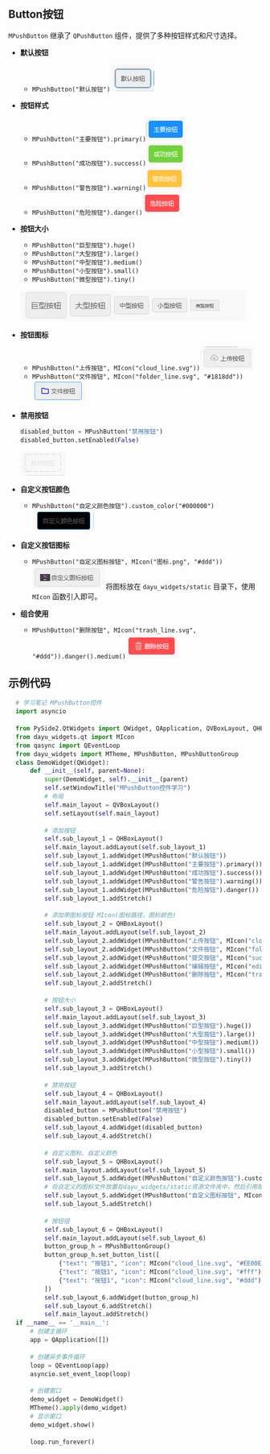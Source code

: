 ## Button按钮
`MPushButton` 继承了 `QPushButton` 组件，提供了多种按钮样式和尺寸选择。

- **默认按钮** 
  - `MPushButton("默认按钮")`![img_1.png](img_1.png)
  
- **按钮样式**
  - `MPushButton("主要按钮").primary()`![img.png](img.png)
  - `MPushButton("成功按钮").success()`![img_2.png](img_2.png)
  - `MPushButton("警告按钮").warning()`![img_3.png](img_3.png)
  - `MPushButton("危险按钮").danger()`![img_4.png](img_4.png)
  
- **按钮大小**
  - `MPushButton("巨型按钮").huge()`
  - `MPushButton("大型按钮").large()`
  - `MPushButton("中型按钮").medium()`
  - `MPushButton("小型按钮").small()`
  - `MPushButton("微型按钮").tiny()`

  ![img_5.png](img_5.png)

- **按钮图标**
  - `MPushButton("上传按钮", MIcon("cloud_line.svg"))`![img_6.png](img_6.png)
  - `MPushButton("文件按钮", MIcon("folder_line.svg", "#1818dd"))`![img_7.png](img_7.png)
  
- **禁用按钮**
  ```python
  disabled_button = MPushButton("禁用按钮")
  disabled_button.setEnabled(False)
  ```
  ![img_8.png](img_8.png)

- **自定义按钮颜色**
  - `MPushButton("自定义颜色按钮").custom_color("#000000")`![img_9.png](img_9.png)
  
- **自定义按钮图标**
  
  - `MPushButton("自定义图标按钮", MIcon("图标.png", "#ddd"))`![img_10.png](img_10.png)
   将图标放在 `dayu_widgets/static` 目录下，使用 `MIcon` 函数引入即可。

- **组合使用**
  - `MPushButton("删除按钮", MIcon("trash_line.svg", "#ddd")).danger().medium()`![img_11.png](img_11.png)
## 示例代码
```python
  # 学习笔记 MPushButton控件
  import asyncio
  
  from PySide2.QtWidgets import QWidget, QApplication, QVBoxLayout, QHBoxLayout
  from dayu_widgets.qt import MIcon
  from qasync import QEventLoop
  from dayu_widgets import MTheme, MPushButton, MPushButtonGroup
  class DemoWidget(QWidget):
      def __init__(self, parent=None):
          super(DemoWidget, self).__init__(parent)
          self.setWindowTitle("MPushButton控件学习")
          # 布局
          self.main_layout = QVBoxLayout()
          self.setLayout(self.main_layout)
  
          # 添加按钮
          self.sub_layout_1 = QHBoxLayout()
          self.main_layout.addLayout(self.sub_layout_1)
          self.sub_layout_1.addWidget(MPushButton("默认按钮"))
          self.sub_layout_1.addWidget(MPushButton("主要按钮").primary())
          self.sub_layout_1.addWidget(MPushButton("成功按钮").success())
          self.sub_layout_1.addWidget(MPushButton("警告按钮").warning())
          self.sub_layout_1.addWidget(MPushButton("危险按钮").danger())
          self.sub_layout_1.addStretch()
  
          # 添加带图标按钮 MIcon(图标路径，图标颜色)
          self.sub_layout_2 = QHBoxLayout()
          self.main_layout.addLayout(self.sub_layout_2)
          self.sub_layout_2.addWidget(MPushButton("上传按钮", MIcon("cloud_line.svg")))
          self.sub_layout_2.addWidget(MPushButton("文件按钮", MIcon("folder_line.svg", "#1818dd")))
          self.sub_layout_2.addWidget(MPushButton("提交按钮", MIcon("success_line.svg", "#ee00ee")).success())
          self.sub_layout_2.addWidget(MPushButton("编辑按钮", MIcon("edit_line.svg", "#fff")).warning())
          self.sub_layout_2.addWidget(MPushButton("删除按钮", MIcon("trash_line.svg", "#ddd")).danger().medium())
          self.sub_layout_2.addStretch()
  
          # 按钮大小
          self.sub_layout_3 = QHBoxLayout()
          self.main_layout.addLayout(self.sub_layout_3)
          self.sub_layout_3.addWidget(MPushButton("巨型按钮").huge())
          self.sub_layout_3.addWidget(MPushButton("大型按钮").large())
          self.sub_layout_3.addWidget(MPushButton("中型按钮").medium())
          self.sub_layout_3.addWidget(MPushButton("小型按钮").small())
          self.sub_layout_3.addWidget(MPushButton("微型按钮").tiny())
          self.sub_layout_3.addStretch()
  
          # 禁用按钮
          self.sub_layout_4 = QHBoxLayout()
          self.main_layout.addLayout(self.sub_layout_4)
          disabled_button = MPushButton("禁用按钮")
          disabled_button.setEnabled(False)
          self.sub_layout_4.addWidget(disabled_button)
          self.sub_layout_4.addStretch()
  
          # 自定义图标、自定义颜色
          self.sub_layout_5 = QHBoxLayout()
          self.main_layout.addLayout(self.sub_layout_5)
          self.sub_layout_5.addWidget(MPushButton("自定义颜色按钮").custom_color("#000000"))
          # 将自定义的图标文件放置在dayu_widgets/static资源文件夹中，然后引用即可。
          self.sub_layout_5.addWidget(MPushButton("自定义图标按钮", MIcon("图标.png", "#ddd")))
          self.sub_layout_5.addStretch()
  
          # 按钮组
          self.sub_layout_6 = QHBoxLayout()
          self.main_layout.addLayout(self.sub_layout_6)
          button_group_h = MPushButtonGroup()
          button_group_h.set_button_list([
              {"text": "按钮1", "icon": MIcon("cloud_line.svg", "#EE00EE"), 'type': MPushButton.DangerType, 'clicked': lambda: print("clicked")},
              {"text": "按钮1", "icon": MIcon("cloud_line.svg", "#fff"), 'type': MPushButton.DangerType, 'clicked': lambda: print("clicked")},
              {"text": "按钮1", "icon": MIcon("cloud_line.svg", "#ddd"), 'type': MPushButton.DangerType, 'clicked': lambda: print("clicked")},
          ])
          self.sub_layout_6.addWidget(button_group_h)
          self.sub_layout_6.addStretch()
          self.main_layout.addStretch()
  if __name__ == '__main__':
      # 创建主循环
      app = QApplication([])
  
      # 创建异步事件循环
      loop = QEventLoop(app)
      asyncio.set_event_loop(loop)
  
      # 创建窗口
      demo_widget = DemoWidget()
      MTheme().apply(demo_widget)
      # 显示窗口
      demo_widget.show()
  
      loop.run_forever()

